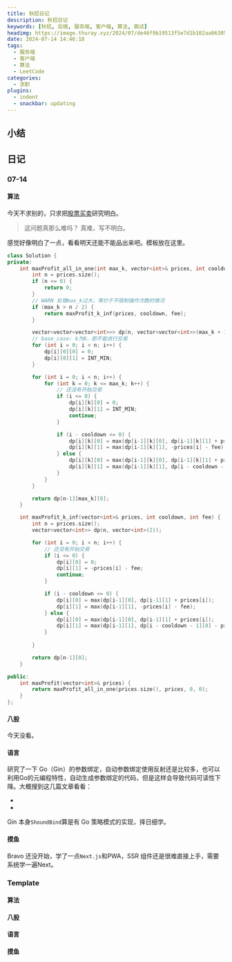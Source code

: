 ```yaml
---
title: 秋招日记
description: 秋招日记
keywords: [秋招, 后端, 服务端, 客户端, 算法, 面试]
headimg: https://image.thuray.xyz/2024/07/de46f9b19513f5e7d1b102aa06305dd5.jpg
date: 2024-07-14 14:46:18
tags: 
  - 服务端
  - 客户端
  - 算法
  - LeetCode
categories: 
  - 求职
plugins:
  - indent
  - snackbar: updating
---
```


## 小结

## 日记

### 07-14

#### 算法

今天不求别的，只求把[股票买卖](https://labuladong.online/algo/dynamic-programming/stock-problem-summary/)研究明白。

> 这问题真那么难吗？
> 真难，写不明白。

感觉好像明白了一点，看看明天还能不能品出来吧。模板放在这里。

```c++
class Solution {
private:
    int maxProfit_all_in_one(int max_k, vector<int>& prices, int cooldown, int fee) {
        int n = prices.size();
        if (n <= 0) {
            return 0;
        }
        // WARN 处理max_k过大，等价于不限制操作次数的情况
        if (max_k > n / 2) {
            return maxProfit_k_inf(prices, cooldown, fee);
        }

        vector<vector<vector<int>>> dp(n, vector<vector<int>>(max_k + 1, vector<int>(2)));
        // base_case: k为0，即不能进行交易
        for (int i = 0; i < n; i++) {
            dp[i][0][0] = 0;
            dp[i][0][1] = INT_MIN;
        }

        for (int i = 0; i < n; i++) {
            for (int k = 0; k <= max_k; k++) {
                // 还没有开始交易
                if (i <= 0) {
                    dp[i][k][0] = 0;
                    dp[i][k][1] = INT_MIN;
                    continue;
                }

                if (i - cooldown <= 0) {
                    dp[i][k][0] = max(dp[i-1][k][0], dp[i-1][k][1] + prices[i]);
                    dp[i][k][1] = max(dp[i-1][k][1], -prices[i] - fee);
                } else {
                    dp[i][k][0] = max(dp[i-1][k][0], dp[i-1][k][1] + prices[i]);
                    dp[i][k][1] = max(dp[i-1][k][1], dp[i - cooldown - 1][k - 1][0] - prices[i] - fee);
                }
            }
        }

        return dp[n-1][max_k][0];
    }

    int maxProfit_k_inf(vector<int>& prices, int cooldown, int fee) {
        int n = prices.size();
        vector<vector<int>> dp(n, vector<int>(2));

        for (int i = 0; i < n; i++) {
            // 还没有开始交易
            if (i <= 0) {
                dp[i][0] = 0;
                dp[i][1] = -prices[i] - fee;
                continue;
            }

            if (i - cooldown <= 0) {
                dp[i][0] = max(dp[i-1][0], dp[i-1][1] + prices[i]);
                dp[i][1] = max(dp[i-1][1], -prices[i] - fee);
            } else {
                dp[i][0] = max(dp[i-1][0], dp[i-1][1] + prices[i]);
                dp[i][1] = max(dp[i-1][1], dp[i - cooldown - 1][0] - prices[i] - fee);
            }
            
        }

        return dp[n-1][0];
    }

public:
    int maxProfit(vector<int>& prices) {
        return maxProfit_all_in_one(prices.size(), prices, 0, 0);
    }
};
```

#### 八股

今天没看。

#### 语言

研究了一下 Go（Gin）的参数绑定，自动参数绑定使用反射还是比较多，也可以利用Go的元编程特性，自动生成参数绑定的代码，但是这样会导致代码可读性下降。大概搜到这几篇文章看看：

- [](https://www.51cto.com/article/720688.html)
- [](https://juejin.cn/post/6844904033551908871)

Gin 本身`ShoundBind`算是有 Go 策略模式的实现，择日细学。

#### 摸鱼

Bravo 还没开始，学了一点`Next.js`和PWA，SSR 组件还是很难直接上手，需要系统学一遍Next。

### Template

#### 算法

#### 八股

#### 语言

#### 摸鱼
